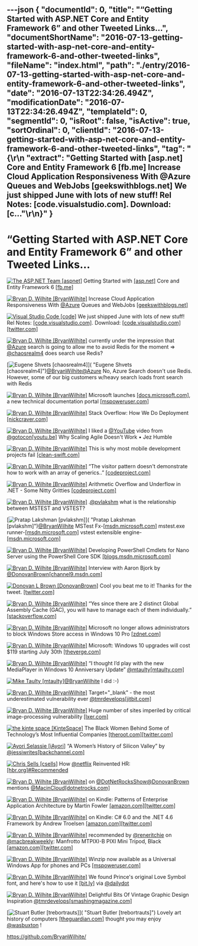 ---json
{
  "documentId": 0,
  "title": "“Getting Started with ASP.NET Core and Entity Framework 6” and other Tweeted Links…",
  "documentShortName": "2016-07-13-getting-started-with-asp-net-core-and-entity-framework-6-and-other-tweeted-links",
  "fileName": "index.html",
  "path": "./entry/2016-07-13-getting-started-with-asp-net-core-and-entity-framework-6-and-other-tweeted-links",
  "date": "2016-07-13T22:34:26.494Z",
  "modificationDate": "2016-07-13T22:34:26.494Z",
  "templateId": 0,
  "segmentId": 0,
  "isRoot": false,
  "isActive": true,
  "sortOrdinal": 0,
  "clientId": "2016-07-13-getting-started-with-asp-net-core-and-entity-framework-6-and-other-tweeted-links",
  "tag": "{\r\n  \"extract\": \"Getting Started with [asp.net] Core and Entity Framework 6 [fb.me] Increase Cloud Application Responsiveness With @Azure Queues and WebJobs [geekswithblogs.net] We just shipped June with lots of new stuff! Rel Notes: [code.visualstudio.com]. Download: [c...\"\r\n}"
}
---

# “Getting Started with ASP.NET Core and Entity Framework 6” and other Tweeted Links…

[<img alt="The ASP.NET Team [aspnet]" src="https://songhay.blob.core.windows.net/shared-social-twitter/aspnet.png">](http://asp.net/ "The ASP.NET Team [aspnet]") Getting Started with [[asp.net]](http://ASP.NET) Core and Entity Framework 6 [[fb.me]](http://fb.me/5xXoc2mqU)

[<img alt="Bryan D. Wilhite [BryanWilhite]" src="https://songhay.blob.core.windows.net/shared-social-twitter/BryanWilhite.jpeg">](http://songhayblog.azurewebsites.net/ "Bryan D. Wilhite [BryanWilhite]") Increase Cloud Application Responsiveness With [@Azure](http://twitter.com/Azure) Queues and WebJobs [[geekswithblogs.net]](http://geekswithblogs.net/tmurphy/archive/2016/05/03/increase-cloud-application-responsiveness-with-azure-queues-and-webjobs.aspx)

[<img alt="Visual Studio Code [code]" src="https://songhay.blob.core.windows.net/shared-social-twitter/code.png">](http://code.visualstudio.com/ "Visual Studio Code [code]") We just shipped June with lots of new stuff! Rel Notes: [[code.visualstudio.com]](https://code.visualstudio.com/Updates). Download: [[code.visualstudio.com]](https://code.visualstudio.com/Download)[[twitter.com]](http://twitter.com/code/status/751181199372984320/photo/1)

[<img alt="Bryan D. Wilhite [BryanWilhite]" src="https://songhay.blob.core.windows.net/shared-social-twitter/BryanWilhite.jpeg">](http://songhayblog.azurewebsites.net/ "Bryan D. Wilhite [BryanWilhite]") currently under the impression that [@Azure](http://twitter.com/Azure) search is going to allow me to avoid Redis for the moment => [@chaosrealm4](http://twitter.com/chaosrealm4) does search use Redis?

[<img alt="Eugene Shvets [chaosrealm4]" src="https://songhay.blob.core.windows.net/shared-social-twitter/chaosrealm4.jpeg">]( "Eugene Shvets [chaosrealm4]")[@BryanWilhite](http://twitter.com/BryanWilhite)[@Azure](http://twitter.com/Azure) No, Azure Search doesn't use Redis. However, some of our big customers w/heavy search loads front search with Redis

[<img alt="Bryan D. Wilhite [BryanWilhite]" src="https://songhay.blob.core.windows.net/shared-social-twitter/BryanWilhite.jpeg">](http://songhayblog.azurewebsites.net/ "Bryan D. Wilhite [BryanWilhite]") Microsoft launches [[docs.microsoft.com]](http://docs.microsoft.com), a new technical documentation portal [[mspoweruser.com]](http://mspoweruser.com/microsoft-launches-docs-microsoft-com-a-new-technical-documentation-portal/)

[<img alt="Bryan D. Wilhite [BryanWilhite]" src="https://songhay.blob.core.windows.net/shared-social-twitter/BryanWilhite.jpeg">](http://songhayblog.azurewebsites.net/ "Bryan D. Wilhite [BryanWilhite]") Stack Overflow: How We Do Deployment [[nickcraver.com]](http://nickcraver.com/blog/2016/05/03/stack-overflow-how-we-do-deployment-2016-edition/)

[<img alt="Bryan D. Wilhite [BryanWilhite]" src="https://songhay.blob.core.windows.net/shared-social-twitter/BryanWilhite.jpeg">](http://songhayblog.azurewebsites.net/ "Bryan D. Wilhite [BryanWilhite]") I liked a [@YouTube](http://twitter.com/YouTube) video from [@gotocon](http://twitter.com/gotocon)[[youtu.be]](http://youtu.be/2zYxWEZ0gYg?a) Why Scaling Agile Doesn't Work • Jez Humble

[<img alt="Bryan D. Wilhite [BryanWilhite]" src="https://songhay.blob.core.windows.net/shared-social-twitter/BryanWilhite.jpeg">](http://songhayblog.azurewebsites.net/ "Bryan D. Wilhite [BryanWilhite]") This is why most mobile development projects fail [[clean-swift.com]](http://clean-swift.com/mobile-development-projects-fail/)

[<img alt="Bryan D. Wilhite [BryanWilhite]" src="https://songhay.blob.core.windows.net/shared-social-twitter/BryanWilhite.jpeg">](http://songhayblog.azurewebsites.net/ "Bryan D. Wilhite [BryanWilhite]") “The visitor pattern doesn't demonstrate how to work with an array of generics..” [[codeproject.com]](http://www.codeproject.com/Articles/1097830/Down-the-Rabbit-Hole-with-Array-of-Generics)

[<img alt="Bryan D. Wilhite [BryanWilhite]" src="https://songhay.blob.core.windows.net/shared-social-twitter/BryanWilhite.jpeg">](http://songhayblog.azurewebsites.net/ "Bryan D. Wilhite [BryanWilhite]") Arithmetic Overflow and Underflow in .NET - Some Nitty Gritties [[codeproject.com]](http://www.codeproject.com/Articles/1097872/Arithmetic-Overflow-and-Underflow-in-Net-Some-knit)

[<img alt="Bryan D. Wilhite [BryanWilhite]" src="https://songhay.blob.core.windows.net/shared-social-twitter/BryanWilhite.jpeg">](http://songhayblog.azurewebsites.net/ "Bryan D. Wilhite [BryanWilhite]") .[@pvlakshm](http://twitter.com/pvlakshm) what is the relationship between MSTEST and VSTEST?

[<img alt="Pratap Lakshman [pvlakshm]" src="https://songhay.blob.core.windows.net/shared-social-twitter/pvlakshm.jpeg">]( "Pratap Lakshman [pvlakshm]")[@BryanWilhite](http://twitter.com/BryanWilhite) MSTest Fx-[[msdn.microsoft.com]](https://msdn.microsoft.com/en-us/library/ms243147(v=vs.90).aspx) mstest.exe runner-[[msdn.microsoft.com]](https://msdn.microsoft.com/en-us/library/ms182489.aspx) vstest extensible engine-[[msdn.microsoft.com]](https://msdn.microsoft.com/en-us/library/jj155796.aspx)

[<img alt="Bryan D. Wilhite [BryanWilhite]" src="https://songhay.blob.core.windows.net/shared-social-twitter/BryanWilhite.jpeg">](http://songhayblog.azurewebsites.net/ "Bryan D. Wilhite [BryanWilhite]") Developing PowerShell Cmdlets for Nano Server using the PowerShell Core SDK [[blogs.msdn.microsoft.com]](https://blogs.msdn.microsoft.com/powershell/2016/05/04/developing-powershell-cmdlets-for-nano-server-using-the-powershell-core-sdk/)

[<img alt="Bryan D. Wilhite [BryanWilhite]" src="https://songhay.blob.core.windows.net/shared-social-twitter/BryanWilhite.jpeg">](http://songhayblog.azurewebsites.net/ "Bryan D. Wilhite [BryanWilhite]") Interview with Aaron Bjork by [@DonovanBrown](http://twitter.com/DonovanBrown)[[channel9.msdn.com]](https://channel9.msdn.com/Blogs/DevOps-Interviews/Interview-with-Aaron-Bjork)

[<img alt="Donovan L Brown [DonovanBrown]" src="https://songhay.blob.core.windows.net/shared-social-twitter/DonovanBrown.jpg">](http://donovanbrown.com/ "Donovan L Brown [DonovanBrown]") Cool you beat me to it! Thanks for the tweet. [[twitter.com]](https://twitter.com/BryanWilhite/status/747853254055256064)

[<img alt="Bryan D. Wilhite [BryanWilhite]" src="https://songhay.blob.core.windows.net/shared-social-twitter/BryanWilhite.jpeg">](http://songhayblog.azurewebsites.net/ "Bryan D. Wilhite [BryanWilhite]") “Yes since there are 2 distinct Global Assembly Cache (GAC), you will have to manage each of them individually.” [[stackoverflow.com]](http://stackoverflow.com/a/2660366/22944?stw=2)

[<img alt="Bryan D. Wilhite [BryanWilhite]" src="https://songhay.blob.core.windows.net/shared-social-twitter/BryanWilhite.jpeg">](http://songhayblog.azurewebsites.net/ "Bryan D. Wilhite [BryanWilhite]") Microsoft no longer allows administrators to block Windows Store access in Windows 10 Pro [[zdnet.com]](http://www.zdnet.com/article/microsoft-no-longer-allows-administrators-to-block-windows-store-access-in-windows-10-pro/)

[<img alt="Bryan D. Wilhite [BryanWilhite]" src="https://songhay.blob.core.windows.net/shared-social-twitter/BryanWilhite.jpeg">](http://songhayblog.azurewebsites.net/ "Bryan D. Wilhite [BryanWilhite]") Microsoft: Windows 10 upgrades will cost $119 starting July 30th [[theverge.com]](http://www.theverge.com/2016/5/5/11595952/microsoft-windows-10-upgrade-price-reminder)

[<img alt="Bryan D. Wilhite [BryanWilhite]" src="https://songhay.blob.core.windows.net/shared-social-twitter/BryanWilhite.jpeg">](http://songhayblog.azurewebsites.net/ "Bryan D. Wilhite [BryanWilhite]") “I thought I’d play with the new MediaPlayer in Windows 10 Anniversary Update” [@mtaulty](http://twitter.com/mtaulty)[[mtaulty.com]](https://mtaulty.com/2016/06/23/windows-10-anniversary-update-fun-with-composition-and-video/)

[<img alt="Mike Taulty [mtaulty]" src="https://songhay.blob.core.windows.net/shared-social-twitter/mtaulty.jpg">](http://mtaulty.com/ "Mike Taulty [mtaulty]")[@BryanWilhite](http://twitter.com/BryanWilhite) I did :-)

[<img alt="Bryan D. Wilhite [BryanWilhite]" src="https://songhay.blob.core.windows.net/shared-social-twitter/BryanWilhite.jpeg">](http://songhayblog.azurewebsites.net/ "Bryan D. Wilhite [BryanWilhite]") Target="_blank" - the most underestimated vulnerability ever [@tmrdevelops](http://twitter.com/tmrdevelops)[[jitbit.com]](https://www.jitbit.com/alexblog/256-targetblank---the-most-underestimated-vulnerability-ever/)

[<img alt="Bryan D. Wilhite [BryanWilhite]" src="https://songhay.blob.core.windows.net/shared-social-twitter/BryanWilhite.jpeg">](http://songhayblog.azurewebsites.net/ "Bryan D. Wilhite [BryanWilhite]") Huge number of sites imperiled by critical image-processing vulnerability [[lxer.com]](http://lxer.com/module/newswire/ext_link.php?rid=229028)

[<img alt="the kinte space [KinteSpace]" src="https://songhay.blob.core.windows.net/shared-social-twitter/KinteSpace.png">](http://kintespace.com/ "the kinte space [KinteSpace]") The Black Women Behind Some of Technology’s Most Influential Companies [[theroot.com]](http://www.theroot.com/articles/culture/2016/04/the_black_women_behind_some_of_technology_s_most_influential_companies.html?platform=hootsuite)[[twitter.com]](http://twitter.com/KinteSpace/status/724772476446597120/photo/1)

[<img alt="Ayori Selassie [iAyori]" src="https://songhay.blob.core.windows.net/shared-social-twitter/iAyori.jpeg">](http://lifemodelcanvas.org/ "Ayori Selassie [iAyori]") “A Women’s History of Silicon Valley” by [@jessiwrites](http://twitter.com/jessiwrites)[[backchannel.com]](https://backchannel.com/a-womens-history-of-silicon-valley-feea9279d88a)

[<img alt="Chris Sells [csells]" src="https://songhay.blob.core.windows.net/shared-social-twitter/csells.jpg">](http://sellsbrothers.com/ "Chris Sells [csells]") How [@netflix](http://twitter.com/netflix) Reinvented HR: [[hbr.org]](https://hbr.org/2014/01/how-netflix-reinvented-hr/ar/pr)[#Recommended](http://twitter.com/search?q=%23Recommended)

[<img alt="Bryan D. Wilhite [BryanWilhite]" src="https://songhay.blob.core.windows.net/shared-social-twitter/BryanWilhite.jpeg">](http://songhayblog.azurewebsites.net/ "Bryan D. Wilhite [BryanWilhite]") on [@DotNetRocksShow](http://twitter.com/DotNetRocksShow)[@DonovanBrown](http://twitter.com/DonovanBrown) mentions [@MacinCloud](http://twitter.com/MacinCloud)[[dotnetrocks.com]](http://www.dotnetrocks.com/?show=1290)

[<img alt="Bryan D. Wilhite [BryanWilhite]" src="https://songhay.blob.core.windows.net/shared-social-twitter/BryanWilhite.jpeg">](http://songhayblog.azurewebsites.net/ "Bryan D. Wilhite [BryanWilhite]") on Kindle: Patterns of Enterprise Application Architecture by Martin Fowler [[amazon.com]](http://www.amazon.com/Enterprise-Application-Architecture-Addison-Wesley-Signature-ebook/dp/B008OHVDFM%3FSubscriptionId%3D1SW6D7X6ZXXR92KVX0G2%26tag%3Dthekintespacec00%26linkCode%3Dxm2%26camp%3D2025%26creative%3D165953%26creativeASIN%3DB008OHVDFM)[[twitter.com]](http://twitter.com/BryanWilhite/status/727689206735069188/photo/1)

[<img alt="Bryan D. Wilhite [BryanWilhite]" src="https://songhay.blob.core.windows.net/shared-social-twitter/BryanWilhite.jpeg">](http://songhayblog.azurewebsites.net/ "Bryan D. Wilhite [BryanWilhite]") on Kindle: C# 6.0 and the .NET 4.6 Framework by Andrew Troelsen [[amazon.com]](http://www.amazon.com/C-6-0-NET-4-6-Framework-ebook/dp/B015XFLAF0%3FSubscriptionId%3D1SW6D7X6ZXXR92KVX0G2%26tag%3Dthekintespacec00%26linkCode%3Dxm2%26camp%3D2025%26creative%3D165953%26creativeASIN%3DB015XFLAF0)[[twitter.com]](http://twitter.com/BryanWilhite/status/727690253155241984/photo/1)

[<img alt="Bryan D. Wilhite [BryanWilhite]" src="https://songhay.blob.core.windows.net/shared-social-twitter/BryanWilhite.jpeg">](http://songhayblog.azurewebsites.net/ "Bryan D. Wilhite [BryanWilhite]") recommended by [@reneritchie](http://twitter.com/reneritchie) on [@macbreakweekly](http://twitter.com/macbreakweekly): Manfrotto MTPIXI-B PIXI Mini Tripod, Black [[amazon.com]](http://www.amazon.com/Manfrotto-MTPIXI-B-PIXI-Tripod-Black/dp/B00D76RNLS%3Fpsc%3D1%26SubscriptionId%3D1SW6D7X6ZXXR92KVX0G2%26tag%3Dthekintespacec00%26linkCode%3Dxm2%26camp%3D2025%26creative%3D165953%26creativeASIN%3DB00D76RNLS)[[twitter.com]](http://twitter.com/BryanWilhite/status/727699174125228032/photo/1)

[<img alt="Bryan D. Wilhite [BryanWilhite]" src="https://songhay.blob.core.windows.net/shared-social-twitter/BryanWilhite.jpeg">](http://songhayblog.azurewebsites.net/ "Bryan D. Wilhite [BryanWilhite]") Winzip now available as a Universal Windows App for phones and PCs [[mspoweruser.com]](http://mspoweruser.com/winzip-now-available-universal-windows-app-phones-pcs/)

[<img alt="Bryan D. Wilhite [BryanWilhite]" src="https://songhay.blob.core.windows.net/shared-social-twitter/BryanWilhite.jpeg">](http://songhayblog.azurewebsites.net/ "Bryan D. Wilhite [BryanWilhite]") We found Prince's original Love Symbol font, and here's how to use it [[bit.ly]](http://bit.ly/1T3Bh6m) via [@dailydot](http://twitter.com/dailydot)

[<img alt="Bryan D. Wilhite [BryanWilhite]" src="https://songhay.blob.core.windows.net/shared-social-twitter/BryanWilhite.jpeg">](http://songhayblog.azurewebsites.net/ "Bryan D. Wilhite [BryanWilhite]") Delightful Bits Of Vintage Graphic Design Inspiration [@tmrdevelops](http://twitter.com/tmrdevelops)[[smashingmagazine.com]](https://www.smashingmagazine.com/2016/05/delightful-bits-of-vintage-graphic-design-inspiration/)

[<img alt="Stuart Butler [trebortrauts]" src="https://songhay.blob.core.windows.net/shared-social-twitter/trebortrauts.jpg">]( "Stuart Butler [trebortrauts]") Lovely art history of computers [[theguardian.com]](https://www.theguardian.com/technology/2016/may/29/early-computers-design-apple-docubyte-photography) thought you may enjoy [@wasbuxton](http://twitter.com/wasbuxton) !

<https://github.com/BryanWilhite/>
